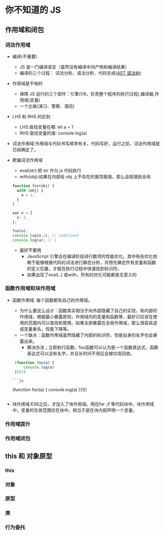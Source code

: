 # 你不知道的 JS

## 作用域和闭包

### 词法作用域

- 编译(不重要)

  - JS 是一门编译语言（虽然没有编译中间产物和编译结果）
  - 编译的三个过程： 词法分析、语法分析、代码生成([AST 语法树](https://astexplorer.net/))

- 作用域是干啥的

  - 保障 JS 运行的三个部件：引擎(V8，负责整个程序的执行过程),编译器,作用域(变量)
  - 一个比喻(演习、警察、酒店)

- LHS 和 RHS 的区别

  - LHS:查找变量在哪: let a = 1
  - RHS:查找变量的值: console.log(a)

- 词法作用域:作用域与代码书写顺序有关。代码写好，运行之前，词法作用域就已经确定了。
- 欺骗词法作用域

  - eval(str):把 str 作为 js 代码执行
  - with(obj):如果在内部给 obj 上不存在的属性赋值，那么会赋值到全局

  ```js
  function foo(obj) {
    with (obj) {
      a = 1;
    }
  }

  var o = {
    b: 2,
  };

  foo(o);
  console.log(o.a); // undefined
  console.log(a); // 1
  ```

  - 最好不要用
    - JavaScript 引擎会在编译阶段进行数项的性能优化。其中有些优化依赖于能够根据代码的词法进行静态分析，并预先确定所有变量和函数的定义位置，才能在执行过程中快速找到标识符。
    - 如果出现了eval(..) 或with，所有的优化可能都是无意义的


### 函数作用域和块作用域
- 函数作用域: 每个函数都有自己的作用域。
  - 为什么要这么设计：函数其实相当于向外部隐藏了自己的实现，和内部的作用域，根据最小暴露原则，作用域内的变量和函数等，最好只应该在使用的范围内可以查找和使用。如果全部暴露在全局作用域，那么很容易造成变量重名，性能下降等。
  - 一个缺点：函数作用域虽然隐藏了内部的标识符，但是自身的名字也会暴露出来。
    - 解决办法；立即执行函数。foo函数可以认为是一个函数表达式，函数表达式可以没有名字，并且长时间不用后会被垃圾回收。
   ```js
    (function foo(a) { 
        console.log(a)
    })(1)
   ```

      ```js
    (function foo(a) { 
        console.log(a)
    }(1))
   ```
- 块作用域:ES6之后，才加入了块作用域。用在for ,if 等代码块中。块作用域中，变量的生效范围仅在块中。相当于是在块内部声明一个变量。

  

### 作用域提升

### 作用域闭包

## this 和 对象原型

### this

### 对象

### 原型

### 类

### 行为委托
